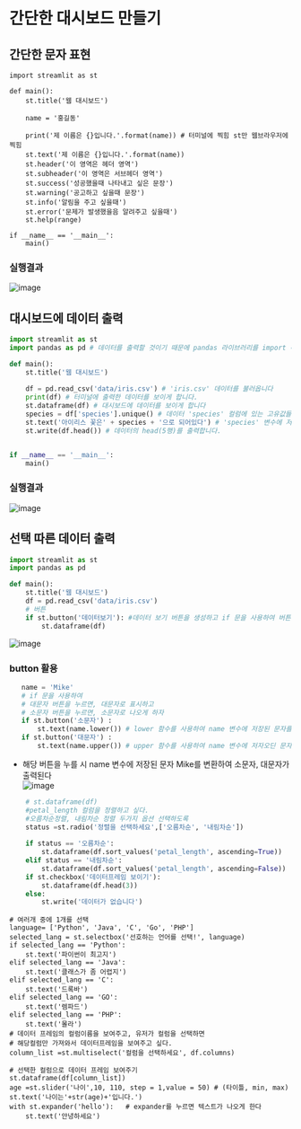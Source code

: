 # 간단한 대시보드 만들기

## 간단한 문자 표현
```
import streamlit as st

def main():
    st.title('웹 대시보드')

    name = '홍길동'

    print('제 이름은 {}입니다.'.format(name)) # 터미널에 찍힘 st만 웹브라우저에 찍힘
    st.text('제 이름은 {}입니다.'.format(name))
    st.header('이 영역은 헤더 영역') 
    st.subheader('이 영역은 서브헤더 영역')
    st.success('성공했을때 나타내고 싶은 문장')
    st.warning('공고하고 싶을때 문장')
    st.info('알림을 주고 싶을때')
    st.error('문제가 발생했을음 알려주고 싶을때')
    st.help(range)
    
if __name__ == '__main__':
    main()
```
### 실행결과

![image](https://github.com/ijd1236/streamlit/assets/130967884/6b1db52b-5fad-4e3d-9c2a-22d399045fae)

## 대시보드에 데이터 출력

```python
import streamlit as st
import pandas as pd # 데이터를 출력할 것이기 때문에 pandas 라이브러리를 import 해줘야 합니다.

def main():
    st.title('웹 대시보드')
    
    df = pd.read_csv('data/iris.csv') # 'iris.csv' 데이터를 불러옵니다
    print(df) # 터미널에 출력한 데이터를 보이게 합니다.
    st.dataframe(df) # 대시보드에 데이터를 보이게 합니다
    species = df['species'].unique() # 데이터 'species' 컬럼에 있는 고유값들을 species 변수에 저장합니다
    st.text('아이리스 꽃은' + species + '으로 되어있다') # 'species' 변수에 저장된 species열의 고유값들과 문자를 조합하여 텍스트로 출력합니다
    st.write(df.head()) # 데이터의 head(5행)를 출력합니다.


if __name__ == '__main__':
    main()

```

### 실행결과

![image](https://github.com/ijd1236/streamlit/assets/130967884/ce196360-32f6-485a-877c-eda0847c3b72)

## 선택 따른 데이터 출력

```python
import streamlit as st
import pandas as pd

def main():
    st.title('웹 대시보드')
    df = pd.read_csv('data/iris.csv')
    # 버튼
    if st.button('데이터보기'): #데이터 보기 버튼을 생성하고 if 문을 사용하여 버튼을 누를 시 데이터가 보이게 설정한다
        st.dataframe(df)
 ```
 ![image](https://github.com/ijd1236/streamlit/assets/130967884/f91b259d-84c6-40ce-aeff-52bed47292a6)

### button 활용

 ```python
    name = 'Mike'
    # if 문을 사용하여
    # 대문자 버튼을 누르면, 대문자로 표시하고
    # 소문자 버튼을 누르면, 소문자로 나오게 하자
    if st.button('소문자') :
        st.text(name.lower()) # lower 함수를 사용하여 name 변수에 저장된 문자를 소문자로 출력
    if st.button('대문자') :
        st.text(name.upper()) # upper 함수를 사용하여 name 변수에 저자오딘 문자를 대문자로 출력
```
        
- 해당 버튼을 누를 시 name 변수에 저장된 문자 Mike를 변환하여 소문자, 대문자가 출력된다     
  ![image](https://github.com/ijd1236/streamlit/assets/130967884/690f2dc2-74b1-42d3-90db-05fd084978ca)
      
```python
    # st.dataframe(df)
    #petal_length 컬럼을 정렬하고 싶다.
    #오름차순정렬, 내림차순 정렬 두가지 옵션 선택하도록
    status =st.radio('정렬을 선택하세요',['오름차순', '내림차순'])
    
    if status == '오름차순':
        st.dataframe(df.sort_values('petal_length', ascending=True))
    elif status == '내림차순':
        st.dataframe(df.sort_values('petal_length', ascending=False))
    if st.checkbox('데이터프레임 보이기'):
        st.dataframe(df.head(3))
    else:
        st.write('데이터가 없습니다')
```
 

    # 여러개 중에 1개를 선택
    language= ['Python', 'Java', 'C', 'Go', 'PHP']
    selected_lang = st.selectbox('선호하는 언어를 선택!', language)
    if selected_lang == 'Python':
        st.text('파이썬이 최고지')
    elif selected_lang == 'Java':
        st.text('클래스가 좀 어렵지')
    elif selected_lang == 'C':
        st.text('드록바')
    elif selected_lang == 'GO':
        st.text('렘파드')
    elif selected_lang == 'PHP':
        st.text('몰라')
    # 데이터 프레임의 컬럼이름을 보여주고, 유저가 컬럼을 선택하면
    # 해당컬럼만 가져와서 데이터프레임을 보여주고 싶다.
    column_list =st.multiselect('컬럼을 선택하세요', df.columns)
    
    # 선택한 컬럼으로 데이터 프레임 보여주기
    st.dataframe(df[column_list])
    age =st.slider('나이',10, 110, step = 1,value = 50) # (타이틀, min, max)
    st.text('나이는'+str(age)+'입니다.')
    with st.expander('hello'):   # expander를 누르면 텍스트가 나오게 한다
        st.text('안녕하세요') 
```



